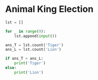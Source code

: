 # Animal King Election

```python
lst = []

for _ in range(9):
    lst.append(input())

ans_T = lst.count('Tiger')
ans_L = lst.count('Lion')

if ans_T > ans_L:
    print('Tiger')
else:
    print('Lion')
```

